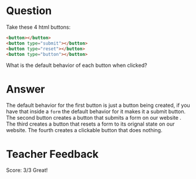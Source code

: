 # Question

Take these 4 html buttons:

```html
<button></button>
<button type="submit"></button>
<button type="reset"></button>
<button type="button"></button>
```

What is the default behavior of each button when clicked?

# Answer

The default behavior for the first button is just a button being created, if you have that inside a `form` the default behavior for it makes it a submit button. The second button creates a button that submits a form on our website . The third creates a button that resets a form to its orignal state on our website. The fourth creates a clickable button that does nothing.

# Teacher Feedback

Score: 3/3
Great!
